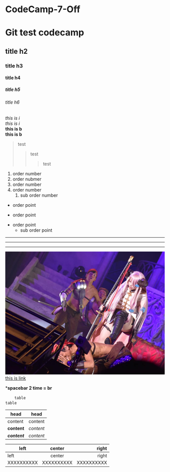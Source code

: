 # CodeCamp-7-Off
# Git test codecamp 
## title h2
### title h3
#### title h4
##### title h5
###### title h6

*this is i*  
_this is i_   
**this is b**  
__this is b__  

>test
>>test
>>>test

1. order number
2. order nubmer
4. order number
65. order number
    1. sub order number

+ order point
- order point
* order point
    * sub order point
***
___
---

![this is picture](PICTURE\78654179_965566597146825_2035688741661573120_n.jpg)
[this is link](https://www.google.co.th)


***spacebar 2 time = br**

        table
    table
  
| head | head |
-- | --
| content | content |  
| **content** | _content_ |    
| _**content**_ | *content* |   
  
  | left | center | right |
| -- | :--: | --: |
 | left | center | right |
| XXXXXXXXXX | XXXXXXXXXX | XXXXXXXXXX |


